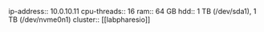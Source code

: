ip-address:: 10.0.10.11
cpu-threads:: 16
ram:: 64 GB
hdd:: 1 TB (/dev/sda1), 1 TB (/dev/nvme0n1)
cluster:: [[labpharesio]]
